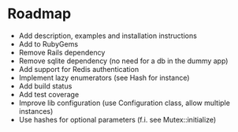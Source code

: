 # Roadmap

- Add description, examples and installation instructions
- Add to RubyGems
- Remove Rails dependency
- Remove sqlite dependency (no need for a db in the dummy app)
- Add support for Redis authentication
- Implement lazy enumerators (see Hash for instance)
- Add build status
- Add test coverage
- Improve lib configuration (use Configuration class, allow multiple instances)
- Use hashes for optional parameters (f.i. see Mutex::initialize)
